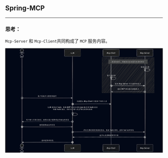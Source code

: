 ## Spring-MCP

***

### 思考：

`Mcp-Server` 和 `Mcp-Client`共同构成了 `MCP` 服务内容。

![mcp-server-client 架构图](docs/mermaid/images/mcp-server-client结构图.png)

